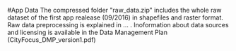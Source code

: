 #App Data
The compressed folder "raw_data.zip" includes the whole raw dataset of the first app realease (09/2016) in shapefiles and raster format. Raw data preprocessing is explained in ... . Inoformation about data sources and licensing is available in the Data Management Plan (CityFocus_DMP_version1.pdf) 
